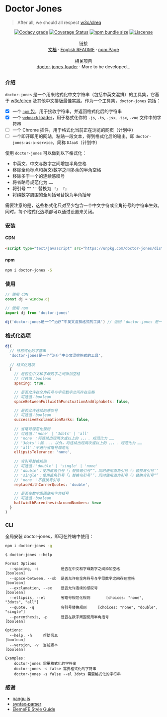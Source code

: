 # Doctor Jones
> After all, we should all respect [w3c/clreq](https://github.com/w3c/clreq)

<p align="center">
  <a href='https://app.codacy.com/app/Leopoldthecoder/doctor-jones?utm_source=github.com&utm_medium=referral&utm_content=Leopoldthecoder/doctor-jones&utm_campaign=Badge_Grade_Dashboard'><img src='https://img.shields.io/codacy/grade/f564214ac34442fca5809a557f0dd342.svg?style=for-the-badge' alt='Codacy grade' /></a>
  <a href='https://coveralls.io/github/Leopoldthecoder/doctor-jones?branch=master'><img src='https://img.shields.io/coveralls/github/Leopoldthecoder/doctor-jones.svg?style=for-the-badge' alt='Coverage Status' /></a>
  <a href='https://www.npmjs.com/package/doctor-jones'><img src='https://img.shields.io/bundlephobia/min/doctor-jones.svg?style=for-the-badge' alt='npm bundle size' /></a>
  <a href='https://github.com/Leopoldthecoder/doctor-jones/blob/master/LICENSE'><img src='https://img.shields.io/npm/l/doctor-jones.svg?style=for-the-badge' alt='Liscense' /></a>
  <br>
  <br>
  <span>链接</span>
  <br>
  <a href='https://leopoldthecoder.github.io/doctor-jones/'>文档</a>
  <span> · </span>
  <a href='./README_EN.md'>English README</a>
  <span> · </span>
  <a href='https://www.npmjs.com/package/doctor-jones'>npm Page</a>
  <br>
  <br>
  <span>相关项目</span>
  <br>
  <a href='https://github.com/Leopoldthecoder/doctor-jones-loader'>doctor-jones-loader</a>
  <span> · </span>
  <span>More to be developed...</span>
</p>

##

### 介绍

`doctor-jones` 是一个用来格式化中文字符串（包括中英文混排）的工具集，它基于 [w3c/clreq](https://github.com/w3c/clreq) 及其他中文排版最佳实践。作为一个工具集，`doctor-jones` 包括：

* [x] 一个 [`npm` 包](https://www.npmjs.com/package/doctor-jones)，用于接收字符串，并返回格式化后的字符串
* [x] 一个 [`webpack` loader](https://github.com/Leopoldthecoder/doctor-jones-loader)，用于格式化你的 `.js`, `.ts`, `.jsx`, `.tsx`, `.vue` 文件中的字符串
* [ ] 一个 Chrome 插件，用于格式化当前正在浏览的网页（计划中）
* [ ] 一个即开即用的网站，粘贴一段文本，得到格式化后的输出，即 `doctor-jones-as-a-service`，简称 `DJaaS`（计划中）

使用 `doctor-jones` 可以做到以下格式化：

* 中英文、中文与数字之间增加半角空格
* 移除全角标点和英文/数字之间多余的半角空格
* 移除多于一个的连续感叹号
* 将省略号规范化为 `……`
* 将引号 `“”` `‘’` 替换为 `「」` `『』`
* 将纯数字周围的全角括号替换为半角括号

需要注意的是，这些格式化只对至少包含一个中文字符或全角符号的字符串生效。同时，每个格式化选项都可以通过设置来关闭。

### 安装

#### CDN
```html
<script type="text/javascript" src="https://unpkg.com/doctor-jones/dist/index.umd.min.js"></script>
```

#### npm
```bash
npm i doctor-jones -S
```

### 使用
```js
// 使用 CDN
const dj = window.dj

// 使用 npm
import dj from 'doctor-jones'

dj('doctor-jones是一个“治疗”中英文混排格式的工具') // 返回 'doctor-jones 是一个「治疗」中英文混排格式的工具'
```

### 格式化选项
```js
dj(
  // 待格式化的字符串
  'doctor-jones是一个“治疗”中英文混排格式的工具',
  
  // 格式化选项
  {
    // 是否在中文和字母数字之间添加空格
    // 可选值：boolean
    spacing: true,

    // 是否允许在全角符号与字母数字之间存在空格  
    // 可选值：boolean
    spaceBetweenFullwidthPunctuationAndAlphabets: false,

    // 是否允许连续的感叹号  
    // 可选值：boolean
    successiveExclamationMarks: false,
  
    // 省略号规范化规则
    // 可选值：'none' | '3dots' | 'all'
    // 'none'：将连续出现两次或以上的 。、，. 规范化为 ……
    // '3dots'：除 ... 以外，将连续出现两次或以上的 。、，. 规范化为 ……
    // 'all'：不进行省略号规范化
    ellipsisTolerance: 'none',
  
    // 弯引号替换规则
    // 可选值：'double' | 'single' | 'none'
    // 'double'：使用直角引号「」替换弯引号“”，同时使用直角引号『』替换弯引号‘’
    // 'single'：使用直角引号「」替换弯引号‘’，同时使用直角引号『』替换弯引号“”
    // 'none'：不替换弯引号
    replaceWithCornerQuotes: 'double',

    // 是否在数字周围使用半角括号  
    // 可选值：boolean
    halfwidthParenthesisAroundNumbers: true
  }
)
```

### CLI

全局安装 doctor-jones，即可在终端中使用：

```bash
npm i doctor-jones -g
```

```shell
$ doctor-jones --help

Format Options
  --spacing, -s          是否在中文和字母数字之间添加空格                  [boolean]
  --space-between, --sb  是否允许在全角符号与字母数字之间存在空格           [boolean]
  --exclamation, --ex    是否允许连续的感叹号                            [boolean]
  --ellipsis, --el       省略号规范化规则       [choices: "none", "3dots", "all"]
  --quote, -q            弯引号替换规则     [choices: "none", "double", "single"]
  --parenthesis, -p      是否在数字周围使用半角括号                       [boolean]

Options:
  --help, -h     帮助信息                                              [boolean]
  --version, -v  当前版本                                              [boolean]

Examples:
    doctor-jones 需要格式化的字符串
    doctor-jones -s false 需要格式化的字符串
    doctor-jones -s false --el 3dots 需要格式化的字符串
```

### 感谢
- [pangu.js](https://github.com/vinta/pangu.js)
- [syntax-parser](https://github.com/ascoders/syntax-parser)
- [ElemeFE Style Guide](https://github.com/ElemeFE/style-guide/blob/master/copywriter.md)
